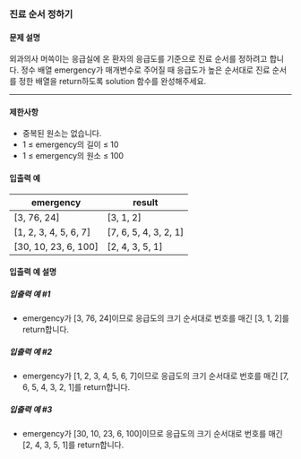 ### 진료 순서 정하기

#### 문제 설명
외과의사 머쓱이는 응급실에 온 환자의 응급도를 기준으로 진료 순서를 정하려고 합니다. 정수 배열 emergency가 매개변수로 주어질 때 응급도가 높은 순서대로 진료 순서를 정한 배열을 return하도록 solution 함수를 완성해주세요.
<hr></hr>

#### 제한사항
* 중복된 원소는 없습니다.
* 1 ≤ emergency의 길이 ≤ 10
* 1 ≤ emergency의 원소 ≤ 100

#### 입출력 예
|emergency|	result|
|-|-|
|[3, 76, 24]|	[3, 1, 2]|
|[1, 2, 3, 4, 5, 6, 7]|	[7, 6, 5, 4, 3, 2, 1]|
|[30, 10, 23, 6, 100]|	[2, 4, 3, 5, 1]|

#### 입출력 예 설명
##### 입출력 예 #1

* emergency가 [3, 76, 24]이므로 응급도의 크기 순서대로 번호를 매긴 [3, 1, 2]를 return합니다.

##### 입출력 예 #2

* emergency가 [1, 2, 3, 4, 5, 6, 7]이므로 응급도의 크기 순서대로 번호를 매긴 [7, 6, 5, 4, 3, 2, 1]를 return합니다.

##### 입출력 예 #3

* emergency가 [30, 10, 23, 6, 100]이므로 응급도의 크기 순서대로 번호를 매긴 [2, 4, 3, 5, 1]를 return합니다.

